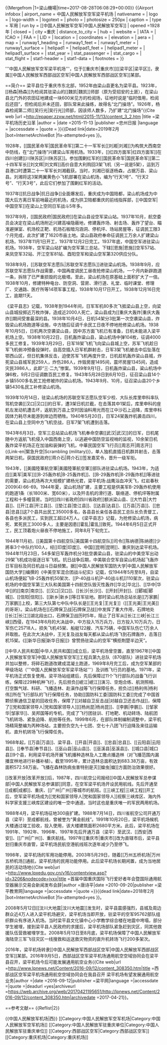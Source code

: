 {{Mergefrom |1=梁山機場|time=2017-08-28T06:08:29+00:00}}
{{Airport infobox
| airport_name     = 中国人民解放军空军梁平机场
| nativename       =
| logo             = 
| logo-width       =
| logotext         =
| photo            =
| photosize        = 250px
| caption          =
| type             = 军用
| run by           = [[中国人民解放军空军|中国人民解放军空军]]
| opened           =1928年
| closed           = 
| city             =重庆
| distance_to_city =
| hub              =
| website          = 
| IATA             = 
| ICAO             = 
| FAA              = 
| LID              = 
| location         =
| coordinates      = 
| elevation        = 
| aera             = 
| map              = 
| runway1_heading  =
| runway1_feet     =
| runway1_meter    =
| runway1_surface  =
| helipad1         =
| helipad1_feet    =
| helipad1_meter   = 
| helipad1_surface = 
| stat_year        =
| stat_passenger   =
| stat_cargo       = 
| stat_flight      =
| stat1-header     =
| stat1-data       =
| footnotes        =
}}

'''中国人民解放军空军梁平机场'''，位于[[重庆市|重庆市]][[梁平区|梁平区]]，隶属[[中国人民解放军西部战区空军|中国人民解放军西部战区空军]]某部。

==简介==
梁平县位于重庆市东北部，1952年由梁山县更名为梁平县<ref name=tang/>。1923年，[[杨森|杨森]]为检阅其驻梁山的[[魏凯|魏凯]]师部（原为受招安的土匪），在梁山县北门外的农田征地建成一块600米见方的检阅场，征地时说是“临时借用，检阅后还田”，但检阅后并未还田，部队常来此操练，故得名“北门操场”。1926年，杨森检阅第二师[[吴行光|吴行光]]师部，因该师人数多，乃扩建“北门操场”<ref name=zhong>{{Cite web  |url =http://epaper.zzxw.net/html/2015-11/13/content_3_2.htm  |title =梁平机场历史沿革  |author =  |date =2015-11-13  |publisher =忠州日报  |language =  |accessdate =  |quote =  }}{{Dead link|date=2019年2月 |bot=InternetArchiveBot |fix-attempted=yes }}</ref>。

1928年，[[国民革命军|国民革命军]]第二十一军军长[[刘湘|刘湘]]为构筑大西南空中防线，在“北门操场”兴建梁山军用机场<ref name=zhong/><ref name=tang/><ref name=yang/>。1933年，[[红四方面军|红四方面军]]在四川创建[[川陕苏区|川陕苏区]]。参加围剿红军的[[国民革命军|国民革命军]]第二十四军军长[[刘文辉|刘文辉]]高价自意大利购回3架飞机（另一说是5架），运到万县港口时遭第二十一军军长刘湘截获。当时，刘湘已驱逐杨森，占据万县、梁山县。刘湘将这3架两翼黄色小飞机部署在梁山机场，编为“行天1号”、“行天2号”、“行天3号”，此后它们参加了围剿红军的活动<ref name=zhong/>。

1937年[[抗日战争|抗日战争]]全面爆发后，重庆成为中国陪都，梁山机场成为中国大后方离日军前哨最近的机场，成为拱卫陪都重庆的前线指挥部，[[中国空军|中国空军]]在梁山上空同日军战斗5年多<ref name=tang/><ref name=yang/>。

1937年9月，[[国民政府|国民政府]]在梁山县设空军梁山站<ref name=yang/><ref name=zhong/>。1937年10月，航空委员会决定在梁山机场附近兴建高噪隐蔽地，修建轰炸场、射击场、轰炸了望台、瞄准避弹室、机场校正靶、机场石板暗沟涵洞、停机坪、场站房屋等，征调民工限3个月完成，此次扩建了1620市亩土地。梁山县政府奉命征调民工万余人扩建梁山机场，1937年11月1日开工，1937年12月2日完工<ref name=zhong/>。1937年底，中国空军进驻梁山机场。1938年，空军梁山站扩编为空军第三总站，下辖[[恩施|恩施]]空军57站、来凤空军32站、开江空军81站、酉阳空军和梁山空军第320供应分队<ref name=yang/>。

1938年9月，[[苏联空军志愿队|苏联空军志愿队]]进驻梁山机场<ref name=yang/>。1938年9月，应苏联空军志愿队作战需要，中国再度调民工昼夜抢修梁山机场，一个月内新辟跑道一条，拆除了已严重损毁的北极塔。至此，梁山机场在原基础上面积扩大了一倍。1938年10月，修建特种电台、防空洞、营房、滑行道、礼堂、临时课堂、修理厂、交通路、医疗所等14项军事工程，1938年10月17日开工，1938年12月16日完工，逾期11天<ref name=yang/>。

《梁平县志》记载，1938年到1944年间，日军军机80多次飞抵梁山县上空，向梁山县城投掷近万枚炸弹，造成近2000人死亡，梁山县成为[[重庆大轰炸|重庆大轰炸]]期间受害最深的县<ref name=yang/>。1938年10月4日，日机54架分3批第一次空袭梁山县，炸毁梁山机场跑道等设施，中方随后征调千余民工日夜不停地抢修梁山机场<ref name=zhong/>。1938年10月5日，日机两次空袭梁山县，因中苏方面飞机已有准备，日机未能进入梁平机场上空<ref name=yang/>。1938年10月22日，日机轰炸粱山县，粱山机场中弹104枚，征调4000多民工修复<ref name=zhong/>。1939年3月29日，日军18架飞机飞向梁山县城上空，苏军飞机趁日军飞机俯冲预备投弹时，自高空插入日军机群射击，日军3架飞机被击中后坠落在鄂西山区，但日机集体反击，迫使苏军飞机再度升空，日机趁机轰炸梁山县城，炸死梁山县城军民259人，炸伤286人，炸毁房屋1495间，震坏房屋1345间，造成灾民3986人，此即“三·二九”惨案<ref name=yang/>。1939年9月1日，日机轰炸粱山县，粱山机场中弹6枚，9月2日征调数百民工修复。1943年5月28日到6月10日，征召梁山县14个乡镇5500多名民工抢修被炸的梁山机场。1943年9月、10月，征召梁山县20个乡镇5430名民工补修梁山机场<ref name=zhong/>。

1939年10月14日，驻梁山机场的苏联空军志愿队空军少校、大队长库里申科率队驾机空袭[[汉口|汉口]]的日军，遭3架日机拦截，在击落其中1架后，库里申科的座机左发动机遭击坏，返航到万县上空时因油料用光而在江中沙石上迫降，库里申科因体力耗尽未能游到岸边而牺牲。1940年5月20日，日军24架轰炸机袭击四川，在梁山县上空同中方飞机空战，日军7架飞机遭到击落<ref name=yang/>。

1943年6月3日，空军三总站梁山机场飞机奉命空袭[[武汉|武汉]]的日军，日机尾随中方返航飞机侵入中国西南上空，以逃避中国防空监视哨的监视，10余架日机轰炸梁平机场正在加油和装弹的飞机，中華民国空军飞行员[[周志开|周志开]]{{Link-en|緊急升空|Scrambling (military)}}，单人独机直插日机群并射击，击落两架日机，获国民政府[[蒋介石|蒋介石]]签发嘉奖令，晋升一级军衔<ref name=yang/>。

1943年，[[美國陸軍航空軍|美國陸軍航空軍]]部队进驻梁山机场。1943年，为适应[[美军|美军]][[B-25轰炸机|B-25轰炸机]]、[[B-29轰炸机|B-29轰炸机]]等进驻的需要，梁山机场再次大规模扩建<ref name=yang>杨光君，梁平机场:战鹰浴血冲天飞，红岩春秋2009(4):66-69</ref>。1944年夏，梁山机场扩建，主要工程是供美军B-29轰炸机使用的跑道1条（长1800米、宽60米），以及歼击机的滑行道、联络道、停机坪等附属工程和十多幢营房。当时[[四川省政府|四川省政府]]额派梁山县、[[大竹县|大竹县]]、[[开江县|开江县]]、[[垫江县|垫江县]]、[[达县|达县]]、[[万县|万县]]、[[忠县|忠县]]这7个县共出民工35000多名，各县县长亲任各县民工总队长负责督工，各县也多派民工，实到民工超过4万人。《梁平县志》记载，为抢修梁山机场，病死、累死民工3000多人，主要是因患[[霍乱|霍乱]]致死。1944年6月5日正式开工，民工顶着炮火昼夜不停地施工，同年8月下旬完工<ref name=yang/>。

1944年11月初，[[美国第十四航空队|美国第十四航空队]]司令[[陈纳德|陈纳德]]少將率3个中队约100人，经[[印度|印度]]、中国[[昆明|昆明]]、重庆到达梁平机场<ref name=tang/>。1944年11月23日，54多架日军轰炸机分3批空袭梁山县，驻梁山的中美空军出动29架飞机成功驱逐日军飞机<ref name=tang/><ref name=yang/>。抗日战争后期，中美联合空军自梁山机场起飞轰炸日军目标及同日机战斗日益频繁。据[[中国人民解放军国防大学|中国人民解放军国防大学]]编撰的《中美空军混合团战斗纪实》记载，仅1944年5月至8月，自梁山机场便起飞B-25轰炸机50架次、[[P-40战斗机|P-40战斗机]]110架次，驻梁山机场的中国空军第三大队和美国第十四航空队毁灭性轰炸[[华北|华北]]、[[华中|华中]]的[[南京|南京]]、[[汉口|汉口]]、[[长沙|长沙]]、[[开封|开封]]、[[郾城|郾城]]、[[信阳|信阳]]、[[新乡|新乡]]等日军驻地。那时梁山机场总站长是[[万家鹏|万家鹏]]上校，第三大队第七中队中队长是[[王光复|王光复]]（[[王光美|王光美]]的哥哥）。梁山机场在[[石牌保卫战|石牌保卫战]]中发挥了重大作用，石牌地处[[长江|长江]]湖北段出口，石牌保卫战历时5年，阻止了日军从[[长江三峡|长江三峡]]西侵，在1943年6月的大决战中，中方投入15万兵力，日方投入10万兵力，日军伤亡25718人，损失飞机45架、船艇122艘、汽车75辆，中国军队伤亡1万余人并取胜。在此次大决战中，王光复及战友每天都从梁山机场飞到石牌轰炸，击落日机15架。《[[新华日报|新华日报]]》曾赞扬驻梁山的空军“横拒荆楚半边天”<ref name=yang/>。

[[中华人民共和国|中华人民共和国]]成立后，梁平机场曾空置，直至1967年[[中国人民解放军空军|中国人民解放军空军]]工程兵第九总队（870部队）进驻梁平机场并加以整修，将碎石跑道改建成混凝土跑道，1969年8月完工后，成为空军某部的甲级场站（'''中国人民解放军空军梁平场站'''）及训练飞行员的基地。1971年，梁平机场正式恢复使用<ref name=tang/><ref name=yang/>。梁平场站组建后，先后保障过11个飞行部队的战备飞行训练，保障过29种机种飞行，先后担负[[岷江|岷江]]演习、空炮合练、航测照相、打空飘气球、科研、飞播造林、赴滇作战等飞行保障任务，担负过[[杨利伟|杨利伟]]所在飞行部队的飞行保障任务，协助[[国防科工委|国防科工委]]完成了中国首颗侦察通信卫星的回收任务，保障了[[对越自卫反击战|对越自卫还击作战]]，保障了[[党和国家领导人|党和国家领导人]][[杨尚昆|杨尚昆]]、[[李鹏|李鹏]]、[[邹家华|邹家华]]、吴邦国等的专机，完成了飞行团驻训、打地靶、机动转场、陆航团飞机转场、紧急迫降、航拍等任务。1999年6月，在部队体制编制调整中，梁平机场精简整编为丙种场站，主要担负空九十七团、空七十八团飞行迫降及来往运输机、直升机转场飞行保障任务<ref name=yang/>。

1968年起，[[万县|万县]]、梁平县、[[开县|开县]]、[[忠县|忠县]]、[[云阳县|云阳县]]、[[奉节县|奉节县]]、[[巫山县|巫山县]]、[[巫溪县|巫溪县]]、[[城口县|城口县]]9个县，利用梁平机场开展飞机播种造林及人工撒点播造林（对飞播范围内漏播宜林地进行补播补植）。截至1995年，累计造林总面积达到683.38万亩，有效面积572.58万亩。飞播在森林防病虫害特别是灭[[蝗虫|蝗]]方面防治效果很好<ref name=yang/>。

[[改革开放|改革开放]]后，1987年，四川航空公司报经[[中国人民解放军总参谋部|中国人民解放军总参谋部]]同意，在空军梁平机场开设民用航线<ref name=tang/>。先后开通至[[成都|成都]]、重庆、[[广州|广州]]等城市的航班。[[三峡工程|三峡工程]]开工后，空军梁平机场成为[[党和国家领导人|党和国家领导人]]视察三峡库区、海内外科学家支援三峡库区建设的唯一空中通道。当时这也是重庆唯一的军民两用机场<ref name=tang/>。

1988年4月，梁平机场征地300亩扩建。1988年7月14日，四川省航空公司开通万县（梁平）至成都航线，曾被誉为“黄金航线”。1991年10月20日，梁平机场候机大楼通过竣工验收，投入使用，该大楼建筑面积2680平方米。此后，梁平机场在1991年、1992年、1996年、1997年先后开通万县（梁平）至武汉、[[西安|西安]]、[[广州|广州]]、重庆航线。1997年[[重庆市|重庆市]]改为直辖市后，梁平县划归重庆市直管，梁平机场民航空港航线班次逐年减少乃至停飞<ref name=yang/>。

1998年，梁平机场的军用功能停用。2003年5月29日，随着[[万州五桥机场|万州五桥机场]]通航，梁平机场的民用功能停用。此后梁平机场长期闲置，成为当地居民的活动场地<ref name=tang>{{Cite web|url =http://www.lpxedu.gov.cn/v16/contentview.asp?id=3206&nodecode=jyxx|title =首届中国重庆国际飞行爱好者年会暨国际通用航空器展示交易会新闻发布会辞|author =唐诗平|date =2010-09-20|publisher =梁平教育网|language =|accessdate =|quote =}}{{dead link|date=2018年2月 |bot=InternetArchiveBot |fix-attempted=yes }}</ref>。

2008年5月12日[[汶川大地震|汶川大地震]]发生时，梁平县震感强烈，县城及周边群众近4万人进入梁平机场避灾，梁平机场当即开放，驻梁平的空军95762部队组织群众有序进入机场。当时梁平县文化镇中心小学教学综合楼在地震中垮塌，部分学生被埋，接到梁平县人民政府的求援后，梁平机场部队紧急赶到灾区，同其他救援队伍营救被埋学生。2008年5月13日至8月底，梁平机场保障了中国人民解放军海陆空三军飞往灾区一线搜救和运送救灾物资的直升机转场飞行200多架次<ref name=yang/>。

2016年，梁平机场转隶[[中国人民解放军西部战区空军|中国人民解放军西部战区空军]]某部。2016年9月5日，西部战区空军梁平机场通用航空空域协同会在梁平县召开，梁平机场今后可能发展通用航空业务<ref>{{Cite web|url =http://www.lpnews.net/Content/2016-09/12/content_308350.htm|title =西部战区空军梁平机场通用航空空域协同会在我县召开 梁平机场有望发展通用航空业务|author =|date =2016-09-12|publisher =梁平网|language =|accessdate =|quote =|deadurl =yes|archiveurl =https://web.archive.org/web/20170421195651/http://lpnews.net/Content/2016-09/12/content_308350.htm|archivedate =2017-04-21}}</ref>。

==参考文献==
{{Reflist|2}}

{{中国人民解放军机场|西}}
[[Category:中国人民解放军空军机场|Category:中国人民解放军空军机场]]
[[Category:中国人民解放军驻重庆单位|Category:中国人民解放军驻重庆单位]]
[[Category:西部战区空军|Category:西部战区空军]]
[[Category:重庆机场|Category:重庆机场]]